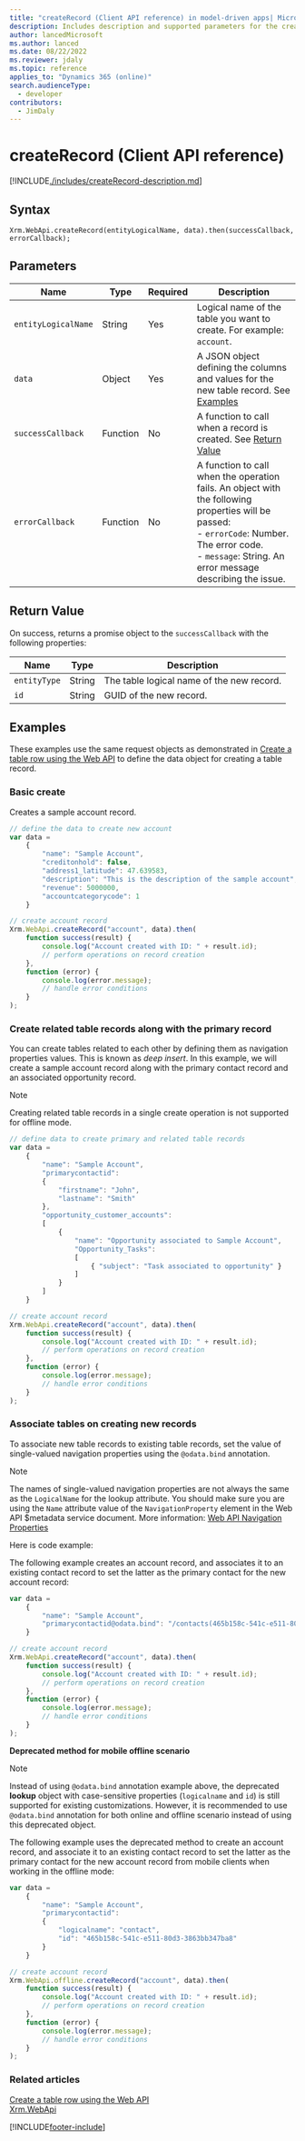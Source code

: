 ```yaml
---
title: "createRecord (Client API reference) in model-driven apps| MicrosoftDocs"
description: Includes description and supported parameters for the createRecord method.
author: lancedMicrosoft
ms.author: lanced
ms.date: 08/22/2022
ms.reviewer: jdaly
ms.topic: reference
applies_to: "Dynamics 365 (online)"
search.audienceType: 
  - developer
contributors:
  - JimDaly
---
```

# createRecord (Client API reference)

[!INCLUDE[./includes/createRecord-description.md](./includes/createRecord-description.md)] 

## Syntax

`Xrm.WebApi.createRecord(entityLogicalName, data).then(successCallback, errorCallback);`

## Parameters


|Name|Type|Required|Description|
|---|---|---|---|
|`entityLogicalName`|String|Yes|Logical name of the table you want to create. For example: `account`.|
|`data`|Object|Yes|A JSON object defining the columns and values for the new table record. See [Examples](#examples)|
|`successCallback`|Function|No|A function to call when a record is created. See [Return Value](#return-value)|
|`errorCallback`|Function|No|A function to call when the operation fails. An object with the following properties will be passed:<br /> - `errorCode`: Number. The error code.<br /> - `message`: String. An error message describing the issue.|


## Return Value

On success, returns a promise object to the `successCallback` with the following properties:

|Name|Type|Description|
|---|---|---|
|`entityType`|String|The table logical name of the new record.|
|`id`|String|GUID of the new record.|

## Examples

These examples use the same request objects as demonstrated in [Create a table row using the Web API](../../../../data-platform/webapi/create-entity-web-api.md) to define the data object for creating a table record.

### Basic create

Creates a sample account record.

```JavaScript
// define the data to create new account
var data =
    {
        "name": "Sample Account",
        "creditonhold": false,
        "address1_latitude": 47.639583,
        "description": "This is the description of the sample account",
        "revenue": 5000000,
        "accountcategorycode": 1
    }

// create account record
Xrm.WebApi.createRecord("account", data).then(
    function success(result) {
        console.log("Account created with ID: " + result.id);
        // perform operations on record creation
    },
    function (error) {
        console.log(error.message);
        // handle error conditions
    }
);
```

### Create related table records along with the primary record

 You can create tables related to each other by defining them as navigation properties values. This is known as *deep insert*. In this example, we will create a sample account record along with the primary contact record and an associated opportunity record.

> [!NOTE]
> Creating related table records in a single create operation is not supported for offline mode.

```JavaScript
// define data to create primary and related table records
var data =
    {
        "name": "Sample Account",
        "primarycontactid":
        {
            "firstname": "John",
            "lastname": "Smith"
        },
        "opportunity_customer_accounts":
        [
            {
                "name": "Opportunity associated to Sample Account",
                "Opportunity_Tasks":
                [
                    { "subject": "Task associated to opportunity" }
                ]
            }
        ]
    }

// create account record
Xrm.WebApi.createRecord("account", data).then(
    function success(result) {
        console.log("Account created with ID: " + result.id);
        // perform operations on record creation
    },
    function (error) {
        console.log(error.message);
        // handle error conditions
    }
);
```

### Associate tables on creating new records

To associate new table records to existing table records, set the value of single-valued navigation properties using the `@odata.bind` annotation.

> [!NOTE]
> The names of single-valued navigation properties are not always the same as the `LogicalName` for the lookup attribute. You should make sure you are using the `Name` attribute value of the `NavigationProperty` element in the Web API $metadata service document. More information: [Web API Navigation Properties](../../../../data-platform/webapi/web-api-navigation-properties.md)

Here is code example:

The following example creates an account record, and associates it to an existing contact record to set the latter as the primary contact for the new account record:

```JavaScript
var data =
    {
        "name": "Sample Account",
        "primarycontactid@odata.bind": "/contacts(465b158c-541c-e511-80d3-3863bb347ba8)"
    }

// create account record
Xrm.WebApi.createRecord("account", data).then(
    function success(result) {
        console.log("Account created with ID: " + result.id);
        // perform operations on record creation
    },
    function (error) {
        console.log(error.message);
        // handle error conditions
    }
);
```

**Deprecated method for mobile offline scenario**

> [!NOTE]
> Instead of using `@odata.bind` annotation example above, the deprecated **lookup** object with case-sensitive properties (`logicalname` and `id`) is still supported for existing customizations. However, it is recommended to use `@odata.bind` annotation for both online and offline scenario instead of using this deprecated object.

The following example uses the deprecated method to create an account record, and associate it to an existing contact record to set the latter as the primary contact for the new account record from mobile clients when working in the offline mode:

```JavaScript
var data =
    {
        "name": "Sample Account",
        "primarycontactid":
        {
            "logicalname": "contact",
            "id": "465b158c-541c-e511-80d3-3863bb347ba8"
        } 
    }

// create account record
Xrm.WebApi.offline.createRecord("account", data).then(
    function success(result) {
        console.log("Account created with ID: " + result.id);
        // perform operations on record creation
    },
    function (error) {
        console.log(error.message);
        // handle error conditions
    }
);
```
 
### Related articles

[Create a table row using the Web API](../../../../data-platform/webapi/create-entity-web-api.md)<br />
[Xrm.WebApi](../xrm-webapi.md)


[!INCLUDE[footer-include](../../../../../includes/footer-banner.md)]
